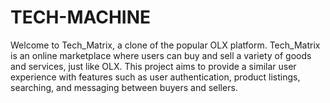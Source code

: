 # TECH-MACHINE
Welcome to Tech_Matrix, a clone of the popular OLX platform. Tech_Matrix is an online marketplace where users can buy and sell a variety of goods and services, just like OLX. This project aims to provide a similar user experience with features such as user authentication, product listings, searching, and messaging between buyers and sellers.
